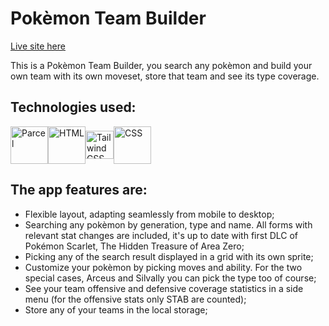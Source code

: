 # Pokèmon Team Builder
[Live site here](https://pokemonteambuilderangel.netlify.app/)

This is a Pokèmon Team Builder, you search any pokèmon and build your own team with its own moveset, store that team and see its type coverage. 
## Technologies used:
<div style="display:flex; flex-direction:row; align-items:center;">
  <img src="https://parceljs.org/assets/og.png" title="Parcel" alt="Parcel" style="height:60px;" >
   <img src="https://cdn-icons-png.flaticon.com/512/732/732212.png" title="HTML" alt="HTML" style="height:60px;" >   
   <img src="https://static-00.iconduck.com/assets.00/tailwind-css-icon-512x307-1v56l8ed.png" title="Tailwind CSS" alt="Tailwind CSS" style="height:45px;" >   
   <img src="https://upload.wikimedia.org/wikipedia/commons/thumb/6/62/CSS3_logo.svg/800px-CSS3_logo.svg.png" title="CSS" alt="CSS" style="height:60px;"> 
</div>
  
             


## The app features are:
- Flexible layout, adapting seamlessly from mobile to desktop;
- Searching any pokèmon by generation, type and name. All forms with relevant stat changes are included, it's up to date with first DLC of Pokémon Scarlet, The Hidden Treasure of Area Zero;
- Picking any of the search result displayed in a grid with its own sprite;
- Customize your pokèmon by picking moves and ability. For the two special cases, Arceus and Silvally you can pick the type too of course;
- See your team offensive and defensive coverage statistics in a side menu (for the offensive stats only STAB are counted);
- Store any of your teams in the local storage;


